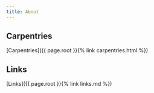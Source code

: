 ```yaml
---
title: About
---
```

## Carpentries
[Carpentries]({{ page.root }}{% link carpentries.html %})


## Links
[Links]({{ page.root }}{% link links.md %})